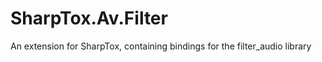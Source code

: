 SharpTox.Av.Filter
==================

An extension for SharpTox, containing bindings for the filter_audio library
